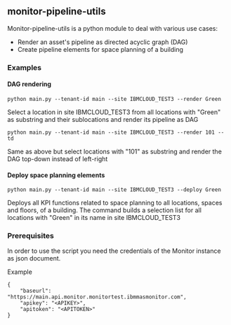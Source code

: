 ## monitor-pipeline-utils

Monitor-pipeline-utils is a python module to deal with various use cases:

* Render an asset's pipeline as directed acyclic graph (DAG)
* Create pipeline elements for space planning of a building

### Examples

#### DAG rendering

`python main.py --tenant-id main --site IBMCLOUD_TEST3 --render Green`

Select a location in site IBMCLOUD_TEST3 from all locations with "Green" as substring and their sublocations and render its pipeline as DAG

`python main.py --tenant-id main --site IBMCLOUD_TEST3 --render 101 --td`

Same as above but select locations with "101" as substring and render the DAG top-down instead of left-right

#### Deploy space planning elements

`python main.py --tenant-id main --site IBMCLOUD_TEST3 --deploy Green`

Deploys all KPI functions related to space planning to all locations, spaces and floors, of a building.
The command builds a selection list for all locations with "Green" in its name in site IBMCLOUD_TEST3

### Prerequisites

In order to use the script you need the credentials of the Monitor instance as json document.

Example

```
{
    "baseurl": "https://main.api.monitor.monitortest.ibmmasmonitor.com",
    "apikey": "<APIKEY>",
    "apitoken": "<APITOKEN>"
}
```


